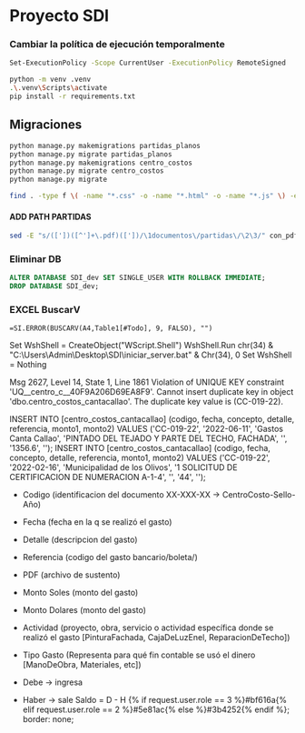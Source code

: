 # Proyecto SDI
### Cambiar la política de ejecución temporalmente
```sh
Set-ExecutionPolicy -Scope CurrentUser -ExecutionPolicy RemoteSigned
```

```sh
python -m venv .venv
.\.venv\Scripts\activate
pip install -r requirements.txt
```

## Migraciones
```sh
python manage.py makemigrations partidas_planos
python manage.py migrate partidas_planos
python manage.py makemigrations centro_costos
python manage.py migrate centro_costos
python manage.py migrate
```


```sh
find . -type f \( -name "*.css" -o -name "*.html" -o -name "*.js" \) -exec sed -i 's/#02737e/#3b4252/g' {} +
```

#### ADD PATH PARTIDAS

```sh
sed -E "s/(['])([^']+\.pdf)(['])/\1documentos\/partidas\/\2\3/" con_pdf.sql > con_pdf_modificado.sql
```

### Eliminar DB

```sql
ALTER DATABASE SDI_dev SET SINGLE_USER WITH ROLLBACK IMMEDIATE;
DROP DATABASE SDI_dev;
```

### EXCEL BuscarV

```
=SI.ERROR(BUSCARV(A4,Table1[#Todo], 9, FALSO), "")
```

Set WshShell = CreateObject("WScript.Shell")
WshShell.Run chr(34) & "C:\Users\Admin\Desktop\SDI\iniciar_server.bat" & Chr(34), 0
Set WshShell = Nothing

Msg 2627, Level 14, State 1, Line 1861
Violation of UNIQUE KEY constraint 'UQ__centro_c__40F9A206D69EA8F9'. Cannot insert duplicate key in object 'dbo.centro_costos_cantacallao'. The duplicate key value is (CC-019-22).

INSERT INTO [centro_costos_cantacallao] (codigo, fecha, concepto, detalle, referencia, monto1, monto2) VALUES ('CC-019-22', '2022-06-11', 'Gastos Canta Callao', 'PINTADO DEL TEJADO Y PARTE DEL TECHO, FACHADA', '', '1356.6', '');
INSERT INTO [centro_costos_cantacallao] (codigo, fecha, concepto, detalle, referencia, monto1, monto2) VALUES ('CC-019-22', '2022-02-16', 'Municipalidad de los Olivos', '1 SOLICITUD DE CERTIFICACION DE NUMERACION A-1-4', '', '44', '');

- Codigo (identificacion del documento XX-XXX-XX -> CentroCosto-Sello-Año)
- Fecha (fecha en la q se realizó el gasto)
- Detalle (descripcion del gasto)
- Referencia (codigo del gasto bancario/boleta/)
- PDF (archivo de sustento)
- Monto Soles (monto del gasto)
- Monto Dolares (monto del gasto)
- Actividad (proyecto, obra, servicio o actividad específica donde se realizó el gasto [PinturaFachada, CajaDeLuzEnel, ReparacionDeTecho])
- Tipo Gasto (Representa para qué fin contable se usó el dinero [ManoDeObra, Materiales, etc])

- Debe -> ingresa
- Haber -> sale
Saldo = D - H
{% if request.user.role == 3 %}#bf616a{% elif request.user.role == 2 %}#5e81ac{% else %}#3b4252{% endif %}; border: none;


